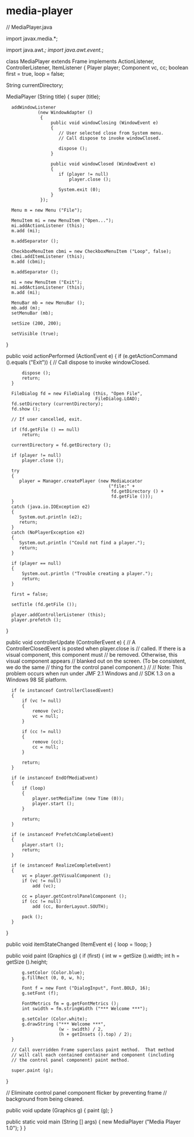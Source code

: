 # media-player
// MediaPlayer.java

import javax.media.*;

import java.awt.*;
import java.awt.event.*;

class MediaPlayer extends Frame implements ActionListener,
                                           ControllerListener,
                                           ItemListener
{
   Player player;
   Component vc, cc;
   boolean first = true, loop = false;

   String currentDirectory;

   MediaPlayer (String title)
   {
      super (title);

      addWindowListener
                (new WindowAdapter ()
                 {
                     public void windowClosing (WindowEvent e)
                     {
                        // User selected close from System menu.
                        // Call dispose to invoke windowClosed.

                        dispose ();
                     }

                     public void windowClosed (WindowEvent e)
                     {
                        if (player != null)
                            player.close ();

                        System.exit (0);
                     }
                 });

      Menu m = new Menu ("File");

      MenuItem mi = new MenuItem ("Open...");
      mi.addActionListener (this);
      m.add (mi);

      m.addSeparator ();

      CheckboxMenuItem cbmi = new CheckboxMenuItem ("Loop", false);
      cbmi.addItemListener (this);
      m.add (cbmi);

      m.addSeparator ();

      mi = new MenuItem ("Exit");
      mi.addActionListener (this);
      m.add (mi);

      MenuBar mb = new MenuBar ();
      mb.add (m);
      setMenuBar (mb);

      setSize (200, 200);

      setVisible (true);
   }

   public void actionPerformed (ActionEvent e)
   {
      if (e.getActionCommand ().equals ("Exit"))
      {
          // Call dispose to invoke windowClosed.

          dispose ();
          return;
      }

      FileDialog fd = new FileDialog (this, "Open File",
                                      FileDialog.LOAD);
      fd.setDirectory (currentDirectory);
      fd.show ();

      // If user cancelled, exit.

      if (fd.getFile () == null)
          return;

      currentDirectory = fd.getDirectory ();

      if (player != null)
          player.close ();

      try
      {
         player = Manager.createPlayer (new MediaLocator
                                           ("file:" +
                                            fd.getDirectory () +
                                            fd.getFile ()));
      }
      catch (java.io.IOException e2)
      {
         System.out.println (e2);
         return;
      }
      catch (NoPlayerException e2)
      {
         System.out.println ("Could not find a player.");
         return;
      }

      if (player == null)
      {
          System.out.println ("Trouble creating a player.");
          return;
      }

      first = false;

      setTitle (fd.getFile ());

      player.addControllerListener (this);
      player.prefetch ();
   }

   public void controllerUpdate (ControllerEvent e)
   {
      // A ControllerClosedEvent is posted when player.close is
      // called.  If there is a visual component, this component must
      // be removed.  Otherwise, this visual component appears
      // blanked out on the screen. (To be consistent, we do the same
      // thing for the control panel component.)
      //
      // Note: This problem occurs when run under JMF 2.1 Windows and
      //       SDK 1.3 on a Windows 98 SE platform.

      if (e instanceof ControllerClosedEvent)
      {
          if (vc != null)
          {
              remove (vc);
              vc = null;
          }

          if (cc != null)
          {
              remove (cc);
              cc = null;
          }

          return;
      }

      if (e instanceof EndOfMediaEvent)
      {
          if (loop)
          {
              player.setMediaTime (new Time (0));
              player.start ();
          }

          return;
      }

      if (e instanceof PrefetchCompleteEvent)
      {
          player.start ();
          return;
      }

      if (e instanceof RealizeCompleteEvent)
      {
          vc = player.getVisualComponent ();
          if (vc != null)
              add (vc);

          cc = player.getControlPanelComponent ();
          if (cc != null)
              add (cc, BorderLayout.SOUTH);

          pack ();
      }
   }

   public void itemStateChanged (ItemEvent e)
   {
      loop = !loop;
   }

   public void paint (Graphics g)
   {
      if (first)
      {
          int w = getSize ().width;
          int h = getSize ().height;

          g.setColor (Color.blue);
          g.fillRect (0, 0, w, h);

          Font f = new Font ("DialogInput", Font.BOLD, 16);
          g.setFont (f);

          FontMetrics fm = g.getFontMetrics ();
          int swidth = fm.stringWidth ("*** Welcome ***");

          g.setColor (Color.white);
          g.drawString ("*** Welcome ***",
                        (w - swidth) / 2,
                        (h + getInsets ().top) / 2);
      }

      // Call overridden Frame superclass paint method.  That method
      // will call each contained container and component (including
      // the control panel component) paint method.

      super.paint (g);
   }

   // Eliminate control panel component flicker by preventing frame
   // background from being cleared.

   public void update (Graphics g)
   {
      paint (g);
   }

   public static void main (String [] args)
   {
      new MediaPlayer ("Media Player 1.0");
   }
}
